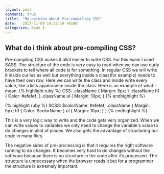 ```yaml
---
layout: post
comments: true
title:  "My opinion about Pre-compiling CSS"
date:   2017-11-09 14:33:14 +0100
categories: Exam 1
---
```


## What do i think about pre-compiling CSS?

Pre-compiling CSS makes it allot easier to write CSS. For this exam I used SASS.
The structure of the code is very easy to read when we can use curly brackets to tell where all code is for something. In regular CSS we will write it inside curlies as well but everything inside a class(for example) needs to have their own row. Here we can write the class and inside write every value, like a lists appearance inside the class. Here is an example of what i mean:
{% highlight ruby %}
CSS:
.className {
Margin: 5px;
}
.className h1 {
Color: #efefef;
}
.className ul {
Margin: 10px;
}
{% endhighlight %}

{% highlight ruby %}
SCSS:
$colorName: #efefef;
.className {
  Margin: 5px;
  h1 {
    Color: $colorName
  }
  ul {
    Margin: 10px;
  }
}
{% endhighlight %}


This is a very logic way to write and the code gets very organized. When we can write values to variables we only need to change the variable's value to do changes in allot of places.
We also gets the advantage of structuring our code in many files.
 
The negative sides of pre-processing is that it requires the right software running to do changes. It becomes very hard to do changes without the software because there is no structure in the code after it’s processed. The structure is unnecessary when the browser reads it but for a programmer the structure is extremely important.


